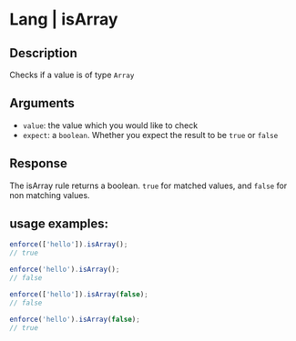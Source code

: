 # Lang | isArray

## Description
Checks if a value is of type `Array`

## Arguments
* `value`: the value which you would like to check
* `expect`: a `boolean`. Whether you expect the result to be `true` or `false`

## Response
The isArray rule returns a boolean. `true` for matched values, and `false` for non matching values.

## usage examples:

```js
enforce(['hello']).isArray();
// true
```

```js
enforce('hello').isArray();
// false
```

```js
enforce(['hello']).isArray(false);
// false
```

```js
enforce('hello').isArray(false);
// true
```

